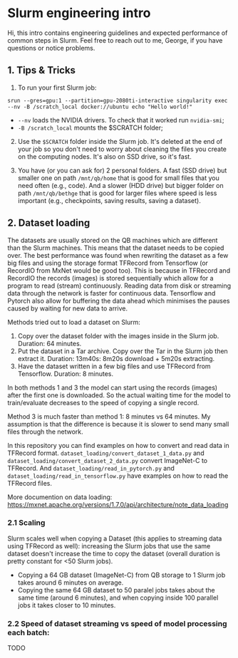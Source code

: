 # Slurm engineering intro 
Hi, this intro contains engineering guidelines and expected performance of common steps in Slurm. Feel free to reach out to me, George, if you have questions or notice problems. 

## 1. Tips & Tricks
1. To run your first Slurm job:

`srun --gres=gpu:1 --partition=gpu-2080ti-interactive singularity exec --nv -B /scratch_local docker://ubuntu echo "Hello world!"`
    
- `--nv` loads the NVIDIA drivers. To check that it worked run `nvidia-smi`;
- `-B /scratch_local` mounts the $SCRATCH folder;

2. Use the `$SCRATCH` folder inside the Slurm job. It's deleted at the end of your job so you don't need to worry about cleaning the files you create on the computing nodes. It's also on SSD drive, so it's fast. 

3. You have (or you can ask for) 2 personal folders. A fast (SSD drive) but smaller one on path `/mnt/qb/home` that is good for small files that you need often (e.g., code). And a slower (HDD drive) but bigger folder on path `/mnt/qb/bethge` that is good for larger files where speed is less important (e.g., checkpoints, saving results, saving a dataset).

## 2. Dataset loading
The datasets are usually stored on the QB machines which are different than the Slurm machines. This means that the dataset needs to be copied over. The best performance was found when rewriting the dataset as a few big files and using the storage format TFRecord from Tensorflow (or RecordIO from MxNet would be good too). This is because in TFRecord and RecordIO the records (images) is stored sequentially which allow for a program to read (stream) continuously. Reading data from disk or streaming data through the network is faster for continuous data. Tensorflow and Pytorch also allow for buffering the data ahead which minimises the pauses caused by waiting for new data to arrive.

Methods tried out to load a dataset on Slurm:
1. Copy over the dataset folder with the images inside in the Slurm job. Duration: 64 minutes. 
2. Put the dataset in a Tar archive. Copy over the Tar in the Slurm job then extract it. Duration: 13m40s: 8m20s download + 5m20s extracting.
3. Have the dataset written in a few big files and use TFRecord from Tensorflow. Duration: 8 minutes.

In both methods 1 and 3 the model can start using the records (images) after the first one is downloaded. So the actual waiting time for the model to train/evaluate decreases to the speed of copying a single record.

Method 3 is much faster than method 1: 8 minutes vs 64 minutes. My assumption is that the difference is because it is slower to send many small files through the network.

In this repository you can find examples on how to convert and read data in TFRecord format. `dataset_loading/convert_dataset_1_data.py` and `dataset_loading/convert_dataset_2_data.py` convert ImageNet-C to TFRecord. And `dataset_loading/read_in_pytorch.py` and `dataset_loading/read_in_tensorflow.py` have examples on how to read the TFRecord files.

More documention on data loading: https://mxnet.apache.org/versions/1.7.0/api/architecture/note_data_loading

### 2.1 Scaling
Slurm scales well when copying a Dataset (this applies to streaming data using TFRecord as well): increasing the Slurm jobs that use the same dataset doesn't increase the time to copy the dataset (overall duration is pretty constant for <50 Slurm jobs).

- Copying a 64 GB dataset (ImageNet-C) from QB storage to 1 Slurm job takes around 6 minutes on average.
- Copying the same 64 GB dataset to 50 paralel jobs takes about the same time (around 6 minutes), and when copying inside 100 parallel jobs it takes closer to 10 minutes.

### 2.2 Speed of dataset streaming vs speed of model processing each batch:
TODO
